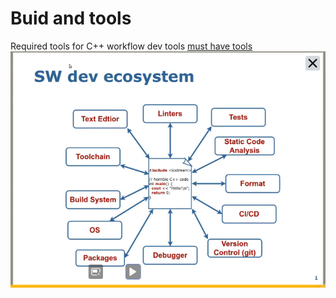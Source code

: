 # Buid and tools

Required tools for C++ workflow dev tools
[must have tools](https://github.com/nachovizzo/must-have-tools/wiki#cc)
![SW devtools](assets/swdev-eco.png)
